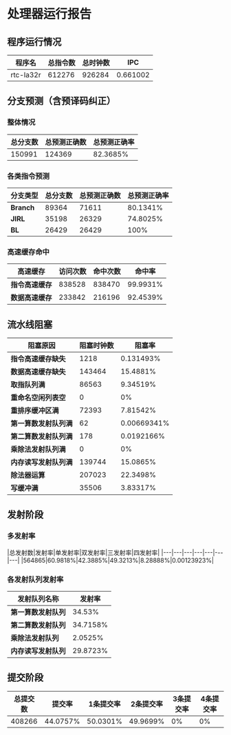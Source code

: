 # 处理器运行报告
## 程序运行情况
|程序名|总指令数|总时钟数|IPC|
|---|---|---|---|
|rtc-la32r|612276|926284|0.661002|

## 分支预测（含预译码纠正）
### 整体情况
|总分支数|总预测正确数|总预测正确率|
|---|---|---|
|150991|124369|82.3685%|

### 各类指令预测
|分支类型|总分支数|总预测正确数|总预测正确率|
|---|---|---|---|
|**Branch**| 89364 | 71611 | 80.1341%|
|**JIRL**| 35198 | 26329 | 74.8025%|
|**BL**| 26429 | 26429 | 100%|

### 高速缓存命中
|高速缓存|访问次数|命中次数|命中率|
|---|---|---|---|
|**指令高速缓存**| 838528 | 838470 | 99.9931%|
|**数据高速缓存**| 233842 | 216196 | 92.4539%|
## 流水线阻塞
|阻塞原因|阻塞时钟数|阻塞率|
|---|---|---|
|**指令高速缓存缺失**| 1218 | 0.131493%|
|**数据高速缓存缺失**| 143464 | 15.4881%|
|**取指队列满**| 86563 | 9.34519%|
|**重命名空闲列表空**|0 | 0%|
|**重排序缓冲区满**|72393 | 7.81542%|
|**第一算数发射队列满**|62 | 0.00669341%|
|**第二算数发射队列满**|178 | 0.0192166%|
|**乘除法发射队列满**|0 | 0%|
|**内存读写发射队列满**|139744 | 15.0865%|
|**除法器运算**|207023 | 22.3498%|
|**写缓冲满**|35506 | 3.83317%|

## 发射阶段
### 多发射率
|总发射数|发射率|单发射率|双发射率|三发射率|四发射率|
|---|---|---|---|---|---|---|
|564865|60.9818%|42.3885%|49.3213%|8.28888%|0.00123923%|

### 各发射队列发射率
|发射队列名称|发射率|
|---|---|
|**第一算数发射队列**|34.53%|
|**第二算数发射队列**|34.7158%|
|**乘除法发射队列**|2.0525%|
|**内存读写发射队列**|29.8723%|

## 提交阶段
|总提交数|提交率|1条提交率|2条提交率|3条提交率|4条提交率|
|---|---|---|---|---|---|
|408266|44.0757%|50.0301%|49.9699%|0%|0%|
